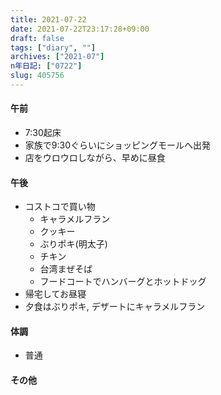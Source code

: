 ```yaml
---
title: 2021-07-22
date: 2021-07-22T23:17:28+09:00
draft: false
tags: ["diary", ""]
archives: ["2021-07"]
n年日記: ["0722"]
slug: 405756
---
```

#### 午前
- 7:30起床
- 家族で9:30ぐらいにショッピングモールへ出発
- 店をウロウロしながら、早めに昼食
#### 午後
- コストコで買い物
  - キャラメルフラン
  - クッキー
  - ぶりポキ(明太子)
  - チキン
  - 台湾まぜそば
  - フードコートでハンバーグとホットドッグ
- 帰宅してお昼寝
- 夕食はぶりポキ, デザートにキャラメルフラン
#### 体調
- 普通
#### その他
